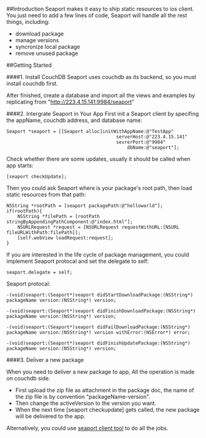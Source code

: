 ##Introduction
Seaport makes it easy to ship static resources to ios client. You just need to add a few lines of code, Seaport will handle all the rest things, including:

* download package
* manage versions
* syncronize local package
* remove unused package



##Getting Started

####1. Install CouchDB
Seaport uses couchdb as its backend, so you must install couchdb first. 

After finished, create a database and import all the views and examples by replicating from "http://223.4.15.141:9984/seaport"

####2. Intergrate Seaport in Your App
First init a Seaport client by specifing the appName, couchdb address, and  database name:

	Seaport *seaport = [[Seaport alloc]initWithAppName:@"TestApp"
                                        	serverHost:@"223.4.15.141"
                                        	sevrerPort:@"9984"
                                            	dbName:@"seaport"];

Check whether there are some updates, usually it should be called when app starts:

	[seaport checkUpdate];
	
Then you could ask Seaport where is your package's root path, then load static resources from that path:

	NSString *rootPath = [seaport packagePath:@"helloworld"];
	if(rootPath){
        NSString *filePath = [rootPath stringByAppendingPathComponent:@"index.html"];
        NSURLRequest *request = [NSURLRequest requestWithURL:[NSURL fileURLWithPath:filePath]];
        [self.webView loadRequest:request];
    }
	
If you are interested in the life cycle of package management, you could implement Seaport protocal and set the delegate to self:

	seaport.delegate = self;


Seaport protocal:

	-(void)seaport:(Seaport*)seaport didStartDownloadPackage:(NSString*) packageName version:(NSString*) version;
	
	-(void)seaport:(Seaport*)seaport didFinishDownloadPackage:(NSString*) packageName version:(NSString*) version;
	
	-(void)seaport:(Seaport*)seaport didFailDownloadPackage:(NSString*) packageName version:(NSString*) version withError:(NSError*) error;
	
	-(void)seaport:(Seaport*)seaport didFinishUpdatePackage:(NSString*) packageName version:(NSString*) version;	


####3. Deliver a new package

When you need to deliver a new package to app, All the operation is made on couchdb side.

* First upload the zip file as attachment in the package doc, the name of  the zip file is by convention "packageName-version".
* Then change the activeVersion to the version you want.
* When the next time [seaport checkupdate] gets called, the new package will be delivered to the app.

Alternatively, you could use [seaport client tool](https://www.npmjs.org/package/seaport-client) to do all the jobs. 